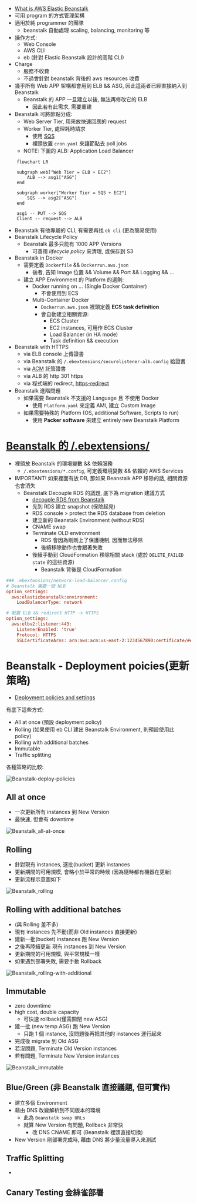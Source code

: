 * [What is AWS Elastic Beanstalk](https://docs.aws.amazon.com/elasticbeanstalk/latest/dg/Welcome.html)
* 可用 program 的方式管理架構
* 適用於純 programmer 的團隊
    - beanstalk 自動處理 scaling, balancing, monitoring 等
* 操作方式:
    - Web Console
    - AWS CLI
    - eb (針對 Elastic Beanstalk 設計的高階 CLI)
* Charge
    - 服務不收費
    - 不過會針對 beanstalk 背後的 aws resources 收費
* 幾乎所有 Web APP 架構都會用到 ELB && ASG, 因此這兩者已經直接納入到 Beanstalk
    - Beanstalk 的 APP 一旦建立以後, 無法再修改它的 ELB
        - 因此若有此需求, 需要重建
* Beanstalk 可將節點分成:
    - Web Server Tier, 用來放快速回應的 request
    - Worker Tier, 處理耗時請求
        - 使用 [SQS](./cert-SAA_C02.md#sqs-sns-kinesis-activemq)
        - 裡頭放置 `cron.yaml` 來讓節點去 poll jobs
    - NOTE: 下圖的 ALB: Application Load Balancer
    

```mermaid
    flowchart LR

    subgraph web["Web Tier = ELB + EC2"]
        ALB --> asg1["ASG"]
    end

    subgraph worker["Worker Tier = SQS + EC2"]
        SQS --> asg2["ASG"]
    end

    asg1 -- PUT --> SQS
    Client -- request --> ALB
```

- Beanstalk 有他專屬的 CLI, 有需要再找 `eb cli` (更為簡易使用)
- Beanstalk Lifecycle Policy
    - Beanstalk 最多只能有 1000 APP Versions
        - 可善用 *lifecycle policy* 來清理, 或保存到 S3
- Beanstalk in Docker
    - 需要定義 `Dockerfile` && `Dockerrun.aws.json`
        - 後者, 告知 Image 位置 && Volume && Port && Logging && ...
    - 建立 APP Environment 的 Platform 的選則:
        - Docker running on ... (Single Docker Container)
            - 不會使用到 ECS
        - Multi-Container Docker
            - `Dockerrun.aws.json` 裡頭定義 **ECS task definition**
            - 會自動建立相關資源:
                - ECS Cluster
                - EC2 instances, 可用作 ECS Cluster
                - Load Balancer (in HA mode)
                - Task definition && execution
- Beanstalk with HTTPS
    - via ELB console 上傳證書
    - via Beanstalk 的 `/.ebextensions/securelistener-alb.config` 給證書
    - via [ACM](https://aws.amazon.com/certificate-manager/?nc1=h_ls) 託管證書
    - via ALB 的 http 301 https
    - via 程式端的 redirect, [https-redirect](https://github.com/awsdocs/elastic-beanstalk-samples/tree/main/configuration-files/aws-provided/security-configuration/https-redirect)
- Beanstalk 進階問題
    - 如果需要 Beanstalk 不支援的 Language 且 不使用 Docker
        - 使用 `Platform.yaml` 來定義 AMI, 建立 Custom Image
    - 如果需要特殊的 Platform (OS, additional Software, Scripts to run)
        - 使用 **Packer software** 來建立 entirely new Beanstalk Platform


# [Beanstalk 的 /.ebextensions/](https://docs.aws.amazon.com/elasticbeanstalk/latest/dg/ebextensions.html)

- 裡頭放 Beanstalk 的環境變數 && 依賴服務
    - `/.ebextensions/*.config`, 可定義環境變數 && 依賴的 AWS Services
- IMPORTANT! 如果裡面有放 DB, 那如果 Beanstalk APP 移除的話, 相關資源也會消失
    - Beanstalk Decouple RDS 的議題, 底下為 migration 建議方式
        - [decouple RDS from Beanstalk](https://aws.amazon.com/premiumsupport/knowledge-center/decouple-rds-from-beanstalk/)
        - 先到 RDS 建立 snapshot (保險起見)
        - RDS console > protect the RDS database from deletion
        - 建立新的 Beanstalk Environment (without RDS)
        - CNAME swap
        - Terminate OLD environment
            - RDS 會因為剛剛上了保護機制, 因而無法移除
            - 後續移除動作也會跟著失敗
        - 後續手動到 CloudFormation 移除相關 stack (處於 `DELETE_FAILED state` 的這些資源)
            - Beanstalk 背後是 CloudFormation

```ini
### .ebextensions/network-load-balancer.config
# Beanstalk 需要一個 NLB
option_settings:
  aws:elasticbeanstalk:environment:
    LoadBalancerType: network

# 配置 ELB && redirect HTTP -> HTTPS
option_settings:
  aws:elbv2:listener:443:
    ListenerEnabled: 'true'
    Protocol: HTTPS
    SSLCertificateArns: arn:aws:acm:us-east-2:1234567890:certificate/####################################
```

# Beanstalk - Deployment poicies(更新策略)

- [Deployment policies and settings](https://docs.aws.amazon.com/elasticbeanstalk/latest/dg/using-features.rolling-version-deploy.html)

有底下這些方式:

- All at once (預設 deployment policy)
- Rolling (如果使用 eb CLI 建出 Beanstalk Environment, 則預設使用此 policy)
- Rolling with additional batches
- Immutable
- Traffic splitting

各種策略的比較:

![Beanstalk-deploy-policies](./img/Beanstalk-deploy-policies.png)


## All at once

* 一次更新所有 instances 到 New Version
* 最快速, 但會有 downtime

![Beanstalk_all-at-once](./img/beanstalk_all-at-once.png)


## Rolling

* 針對現有 instances, 逐批(bucket) 更新 instances
* 更新期間的可用規模, 會略小於平常的時候 (因為隨時都有機器在更新)
* 更新流程示意圖如下

![Beanstalk_rolling](./img/beanstalk_rolling.png)


## Rolling with additional batches

* (與 Rolling 差不多)
* 現有 instances 先不動(而非 Old instances 直接更新)
* 建新一批(bucket) instances 跑 New Version
* 之後再陸續更新 現有 instances 到 New Version
* 更新期間的可用規模, 與平常規模一樣
* 如果遇到部署失敗, 需要手動 Rollback

![Beanstalk_rolling-with-additional](./img/beanstalk_rolling-with-additional-batches.png)


## Immutable

* zero downtime
* high cost, double capacity
    - 可快速 rollback(僅需關閉 new ASG)
* 建一批 (new temp ASG) 跑 New Version
    - 只跑 1 個 instance, 沒問題後再把其他的 instances 運行起來
* 完成後 migrate 到 Old ASG
* 若沒問題, Terminate Old Version instances
* 若有問題, Terminate New Version instances

![Beanstalk_immutable](./img/beanstallk_immutable.png)


## Blue/Green (非 Beanstalk 直接議題, 但可實作)

* 建立多個 Environment
* 藉由 DNS 改變解析到不同版本的環境
    - 此為 `Beanstalk swap URLs`
    - 就算 New Version 有問題, Rollback 非常快
        - 改 DNS CNAME 即可 (Beanstalk 裡頭直接切換)
* New Version 剛部署完成時, 藉由 DNS 將少量流量導入來測試


## Traffic Splitting

- 


## Canary Testing 金絲雀部署
